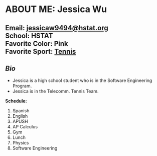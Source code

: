 # ABOUT ME: Jessica Wu
**Email:** jessicaw9494@hstat.org  
**School:** HSTAT  
**Favorite Color:** Pink  
**Favorite Sport:** [Tennis](psal.org)
---
## _Bio_
* Jessica is a high school student who is in the Software Engineering Program.
* Jessica is in the Telecomm. Tennis Team.

**Schedule:** 
1. Spanish  
2. English  
3. APUSH  
4. AP Calculus  
5. Gym  
6. Lunch  
7. Physics  
8. Software Engineering  